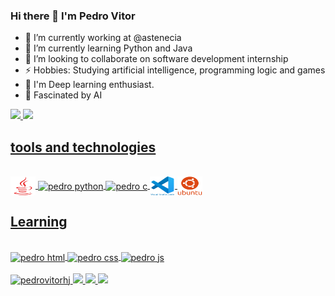 ### Hi there 👋 I'm Pedro Vitor

- 🔭 I’m currently working at @astenecia
- 🌱 I’m currently learning Python and Java
- 👯 I’m looking to collaborate on software development internship
- ⚡ Hobbies: Studying artificial intelligence, programming logic and games
- 📑 I'm Deep learning enthusiast.
- 🤖 Fascinated by AI

<div>
  <a href="https://github.com/PedroVitorhj">
  <img height="180em" src="https://github-readme-stats.vercel.app/api?username=PedroVitorhj&show_icons=true&theme=synthwave&include_all_commits=true&count_private=true"/>
  <img height="180em" src="https://github-readme-stats.vercel.app/api/top-langs/?username=PedroVitorhj&layout=compact&langs_count=7&theme=synthwave"/>
  </div>
  
  ## tools and technologies
  
<div style="display: inline_block"><br>
  <img align="center" alt="pedro java" height="30" width="40" src="https://raw.githubusercontent.com/devicons/devicon/master/icons/java/java-plain.svg">
   <img align="center" alt="pedro python" height="30" width="40" src="https://cdn.jsdelivr.net/gh/devicons/devicon/icons/python/python-original.svg">
  <img align="center" alt="pedro c" height="30" width="40" src="https://cdn.jsdelivr.net/gh/devicons/devicon/icons/c/c-original.svg">
  <img align="center" alt="pedro vscode" height="30" width="40" src="https://raw.githubusercontent.com/devicons/devicon/master/icons/vscode/vscode-original-wordmark.svg">
    <img align="center" alt="pedro ubuntu" height="30" width="40" src="https://raw.githubusercontent.com/devicons/devicon/master/icons/ubuntu/ubuntu-plain-wordmark.svg">
</div>
 
  ## Learning
  
   <div style="display: inline_block"><br>
    <img align="center" alt="pedro html" height="30" width="40" src="https://cdn.jsdelivr.net/gh/devicons/devicon/icons/html5/html5-original.svg">
     <img align="center" alt="pedro css" height="30" width="40" src="https://cdn.jsdelivr.net/gh/devicons/devicon/icons/css3/css3-original.svg">
    <img align="center" alt="pedro js" height="30" width="40" src="https://cdn.jsdelivr.net/gh/devicons/devicon/icons/javascript/javascript-original.svg">
</div>
  
<br />
<div> 
  <img src="https://komarev.com/ghpvc/?username=PedroVitorhj&label=Profile%20views&color=0e75b6&style=flat" alt="pedrovitorhj" />
  <a href="https://www.instagram.com/pedro.vitorhj" target="_blank">
    <img src="https://img.shields.io/badge/-Instagram-%23E4405F?style=for-the-badge&logo=instagram&logoColor=white" target="_blank">
  </a>
  <a href = "mailto:pvherrera82@gmail.com">
    <img src="https://img.shields.io/badge/Gmail-D14836?style=for-the-badge&logo=gmail&logoColor=white" target="_blank">
  </a>
  <a href="https://www.linkedin.com/in/pedro-vitorhj"_blank">
    <img src="https://img.shields.io/badge/-LinkedIn-%230077B5?style=for-the-badge&logo=linkedin&logoColor=white" target="_blank">
  </a>
</div>
